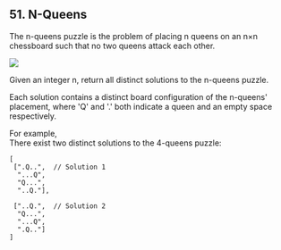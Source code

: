 ## 51. N-Queens 

The n-queens puzzle is the problem of placing n queens on an n×n chessboard such that no two queens attack each other.  

![](http://www.leetcode.com/wp-content/uploads/2012/03/8-queens.png)

Given an integer n, return all distinct solutions to the n-queens puzzle.

Each solution contains a distinct board configuration of the n-queens' placement, where 'Q' and '.' both indicate a queen and an empty space respectively.

For example,  
There exist two distinct solutions to the 4-queens puzzle:

```
[
 [".Q..",  // Solution 1
  "...Q",
  "Q...",
  "..Q."],

 ["..Q.",  // Solution 2
  "Q...",
  "...Q",
  ".Q.."]
]
```